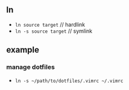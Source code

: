 ## ln
- `ln source target` // hardlink
- `ln -s source target` // symlink


## example
### manage dotfiles

- `ln -s ~/path/to/dotfiles/.vimrc ~/.vimrc`
